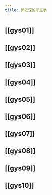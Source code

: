 ```yaml
---
title: 郭云深论形意拳
---
```


## [[gys01]]

## [[gys02]]
## [[gys03]]
## [[gys04]]
## [[gys05]]
## [[gys06]]
## [[gys07]]
## [[gys08]]
## [[gys09]]
## [[gys10]]
##
